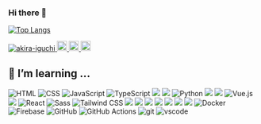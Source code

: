 ### Hi there 👋

[![Top Langs](https://github-readme-stats.vercel.app/api/top-langs/?username=akira-iguchi&layout=compact)](https://github.com/anuraghazra/github-readme-stats)

<p align="left"> 
  <a href="https://github.com/akira-iguchi/akira-iguchi/">
    <img src="https://komarev.com/ghpvc/?username=akira-iguchi" alt="akira-iguchi" />
  </a>
  <a href="http://twitter.com/iguchan_4649">
    <img height="20" src="https://img.shields.io/twitter/follow/iguchan_4649?label=Twitter&logo=twitter&style=flat" />
  </a>
  <a href="https://github.com/akira-iguchi">
    <img height="20" src="https://img.shields.io/github/followers/akira-iguchi?label=follow&logo=github&style=flat" />
  </a>
  <a href="http://qiita.com/akira-iguchi">
    <img height="20" src="https://qiita-badge.apiapi.app/s/iguchan_4649/contributions.svg" />
  </a>
</p>

## 🌱 I’m learning ...
![HTML](https://img.shields.io/badge/-HTML5-E34F26?style=flat&logo=html5&logoColor=white)
![CSS](https://img.shields.io/badge/-CSS3-1572B6?style=flat&logo=css3&logoColor=white)
![JavaScript](https://img.shields.io/badge/-JavaScript-F7DF1E?style=flat&logo=javascript&logoColor=white)
![TypeScript](https://img.shields.io/badge/-TypeScript-3178C6?style=flat&logo=typescript&logoColor=white)
<img src="https://img.shields.io/badge/-Ruby-CC342D.svg?logo=ruby&style=plastic">
<img src="https://img.shields.io/badge/-Php-777BB4.svg?logo=php&style=plastic">
![Python](https://img.shields.io/badge/-Python-3776AB?style=flat&logo=python&logoColor=white)
<img src="https://img.shields.io/badge/-Rails-CC0000.svg?logo=rails&style=plastic">
<img src="https://img.shields.io/badge/-Laravel-E74430.svg?logo=laravel&style=plastic">
![Vue.js](https://img.shields.io/badge/-Vue.js-4FC08D?style=flat&logo=vue.js&logoColor=white)
<img src="https://img.shields.io/badge/-Nuxt.js-00C58E.svg?logo=nuxt.js&style=plastic">
![React](https://img.shields.io/badge/-React-61DAFB?style=flat&logo=react&logoColor=white)
![Sass](https://img.shields.io/badge/-Sass-CC6699?style=flat&logo=sass&logoColor=white)
![Tailwind CSS](https://img.shields.io/badge/-Tailwind_CSS-06B6D4?style=flat&logo=tailwind-css&logoColor=white)
<img src="https://img.shields.io/badge/-Bootstrap-563D7C.svg?logo=bootstrap&style=plastic">
<img src="https://img.shields.io/badge/-Webpack-8DD6F9.svg?logo=webpack&style=plastic">
<img src="https://img.shields.io/badge/-Nginx-269539.svg?logo=nginx&style=plastic">
<img src="https://img.shields.io/badge/-Amazon%20aws-232F3E.svg?logo=amazon-aws&style=plastic">
<img src="https://img.shields.io/badge/-Circleci-343434.svg?logo=circleci&style=plastic">
<img src="https://img.shields.io/badge/-Figma-F24E1E.svg?logo=figma&style=plastic">
<img src="https://img.shields.io/badge/-Linux-FCC624.svg?logo=linux&style=plastic">
![Docker](https://img.shields.io/badge/-Docker-2496ED?style=flat&logo=docker&logoColor=white)
![Firebase](https://img.shields.io/badge/-Firebase-FFCA28?style=flat&logo=firebase&logoColor=white)
![GitHub](https://img.shields.io/badge/-GitHub-181717?style=flat&logo=github&logoColor=white)
![GitHub Actions](https://img.shields.io/badge/-GitHub_Actions-2088FF?style=flat&logo=github-actions&logoColor=white)
![git](https://img.shields.io/badge/-git-F05032?style=flat&logo=git&logoColor=white)
![vscode](https://img.shields.io/badge/-vscode-007ACC?style=flat&logo=visual-studio-code&logoColor=white)

<!--
**akira-iguchi/akira-iguchi** is a ✨ _special_ ✨ repository because its `README.md` (this file) appears on your GitHub profile.

Here are some ideas to get you started:

- 🔭 I’m currently working on ...
- 🌱 I’m currently learning ...
- 👯 I’m looking to collaborate on ...
- 🤔 I’m looking for help with ...
- 💬 Ask me about ...
- 📫 How to reach me: ...
- 😄 Pronouns: ...
- ⚡ Fun fact: ...
-->
